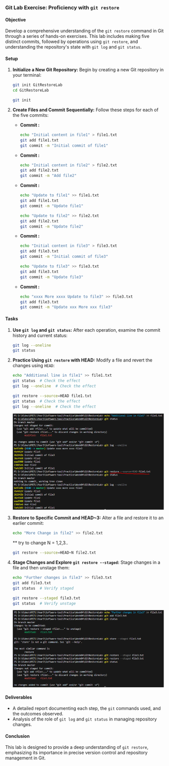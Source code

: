 

### Git Lab Exercise: Proficiency with `git restore`

#### Objective
Develop a comprehensive understanding of the `git restore` command in Git through a series of hands-on exercises. This lab includes making five distinct commits, followed by operations using `git restore`, and understanding the repository's state with `git log` and `git status`.

#### Setup
1. **Initialize a New Git Repository:**
   Begin by creating a new Git repository in your terminal:

   ```bash
   git init GitRestoreLab
   cd GitRestoreLab
   ```

   ```bash
   git init 
   ```

2. **Create Files and Commit Sequentially:**
   Follow these steps for each of the five commits:

   - **Commit :**
     ```bash
     echo "Initial content in file1" > file1.txt
     git add file1.txt
     git commit -m "Initial commit of file1"
     ```

   - **Commit :**
     ```bash
     echo "Initial content in file2" > file2.txt
     git add file2.txt
     git commit -m "Add file2"
     ```

   - **Commit :**
      ```bash
      echo "Update to file1" >> file1.txt
      git add file1.txt
      git commit -m "Update file1"
      ```
      ```bash
      echo "Update to file2" >> file2.txt
      git add file2.txt
      git commit -m "Update file2"
      ```



   - **Commit :**
      ```bash
      echo "Initial content in file3" > file3.txt
      git add file3.txt
      git commit -m "Initial commit of file3"
      ```
      ```bash
      echo "Update to file3" >> file3.txt
      git add file3.txt
      git commit -m "Update file3"
      ```


   - **Commit :**
      ```bash
      echo "xxxx More xxxx Update to file3" >> file3.txt
      git add file3.txt
      git commit -m "Update xxx More xxx file3"
      ```

   

#### Tasks
1. **Use `git log` and `git status`:**
   After each operation, examine the commit history and current status:

   ```bash
   git log --oneline
   git status
   ```

2. **Practice Using `git restore` with HEAD:**
   Modify a file and revert the changes using `HEAD`:

      ```bash
      echo "Additional line in file1" >> file1.txt
      git status  # Check the effect
      git log --oneline  # Check the effect
      ```
      ```bash
      git restore --source=HEAD file1.txt
      git status  # Check the effect
      git log --oneline  # Check the effect
      ```
      ![PNG](./../images/2.PNG)


3. **Restore to Specific Commit and HEAD~3:**
   Alter a file and restore it to an earlier commit:

   ```bash
   echo "More Change in file2" >> file2.txt
   ```

   ** try to change N = 1,2,3..
   ```bash
   git restore --source=HEAD~N file2.txt
   ```



4. **Stage Changes and Explore `git restore --staged`:**
   Stage changes in a file and then unstage them:

   ```bash
   echo "Further changes in file3" >> file3.txt
   git add file3.txt
   git status  # Verify staged
   ```

   ```bash
   git restore --staged file3.txt
   git status  # Verify unstage
   ```

   ![PNG](../images/3.PNG)


#### Deliverables
- A detailed report documenting each step, the `git` commands used, and the outcomes observed.
- Analysis of the role of `git log` and `git status` in managing repository changes.

#### Conclusion
This lab is designed to provide a deep understanding of `git restore`, emphasizing its importance in precise version control and repository management in Git.

